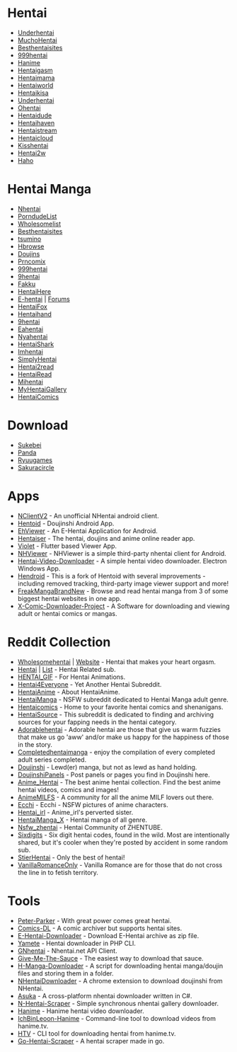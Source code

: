 # Hentai 

* [Underhentai](https://www.underhentai.net/)
* [MuchoHentai](https://MuchoHentai.com)
* [Besthentaisites](https://besthentaisites.github.io/)
* [999hentai](https://999hentai.com/hentai-anime)
* [Hanime](https://Hanime.tv)
* [Hentaigasm](https://hentaigasm.com)
* [Hentaimama](https://hentaimama.com/)
* [Hentaiworld](https://hentaiworld.tv/)
* [Hentaikisa](https://hentaikisa.com)
* [Underhentai](https://underhentai.net)
* [Ohentai](https://ohentai.org)
* [Hentaidude](https://hentaidude.com/)
* [Hentaihaven](https://hentaihaven.red/)
* [Hentaistream](https://hentaistream.moe/)
* [Hentaicloud](https://www.hentaicloud.com/)
* [Kisshentai](https://kisshentai.net/)
* [Hentai2w](https://hentai2w.com/)
* [Haho](https://haho.moe/)

# Hentai Manga

* [Nhentai](https://nhentai.net)
* [PorndudeList](https://theporndude.com/hentai-manga-sites)
* [Wholesomelist](https://wholesomelist.com/)
* [Besthentaisites](https://besthentaisites.github.io/)
* [tsumino](https://tsumino.com)
* [Hbrowse](https://hbrowse.com/)
* [Doujins](https://doujins.com/)
* [Prncomix](https://prncomix.com/)
* [999hentai](https://999hentai.com/hentai-manga)
* [9hentai](https://9hentai.com/)
* [Fakku](https://fakku.net/)
* [HentaiHere](https://hentaihere.com/)
* [E-hentai](https://e-hentai.org/) | [Forums](https://forums.e-hentai.org/index.php)
* [HentaiFox](https://hentaifox.com/)
* [Hentaihand](https://hentaihand.com/en/)
* [9hentai](https://9hentai.to/)
* [Eahentai](https://eahentai.com/)
* [Nyahentai](https://nyahentai.com/)
* [HentaiShark](https://www.hentaishark.com/)
* [Imhentai](https://imhentai.xxx/)
* [SimplyHentai](https://simplyhentai.org/)
* [Hentai2read](https://hentai2read.com/)
* [HentaiRead](https://hentairead.com/)
* [Mihentai](https://mihentai.com/)
* [MyHentaiGallery](https://myhentaigallery.com/)
* [HentaiComics](https://myhentaicomics.com/)

# Download

* [Sukebei](https://sukebei.nyaa.si/)
* [Panda](https://panda.chaika.moe/)
* [Ryuugames](https://ryuugames.com/)
* [Sakuracircle](https://sakuracircle.com/)

# Apps

* [NClientV2](https://github.com/Dar9586/NClientV2) - An unofficial NHentai android client.
* [Hentoid](https://github.com/avluis/Hentoid) - Doujinshi Android App.
* [EhViewer](https://gitlab.com/NekoInverter/EhViewer) - An E-Hentai Application for Android.
* [Hentaiser](https://hentaiser.com) - The hentai, doujins and anime online reader app.
* [Violet](https://github.com/project-violet/violet) - Flutter based Viewer App.
* [NHViewer](https://github.com/ttdyce/NHentai-NHViewer) - NHViewer is a simple third-party nhentai client for Android.
* [Hentai-Video-Downloader](https://github.com/Zebraslive/basic-hentai-video-downloader) - A simple hentai video downloader. Electron Windows App.
* [Hendroid](https://github.com/Nonononoki/Hendroid) - This is a fork of Hentoid with several improvements - including removed tracking, third-party image viewer support and more!
* [FreakMangaBrandNew](https://github.com/Abealkindy/FreakMangaBrandNew) - Browse and read hentai manga from 3 of some biggest hentai websites in one app.
* [X-Comic-Downloader-Project](https://github.com/RealLowMaster/X-Comic-Downloader-Project) - A Software for downloading and viewing adult or hentai comics or mangas.

# Reddit Collection

* [Wholesomehentai](https://www.reddit.com/r/wholesomehentai) | [Website](https://wholesomelist.com/) - Hentai that makes your heart orgasm.
* [Hentai](https://www.reddit.com/r/hentai) | [List](https://reddit.com/r/hentai/w/hentai_subreddits) - Hentai Related sub.
* [HENTAI_GIF](https://www.reddit.com/r/HENTAI_GIF) - For Hentai Animations.
* [Hentai4Everyone](https://www.reddit.com/r/Hentai4Everyone) - Yet Another Hentai Subreddit.
* [HentaiAnime](https://www.reddit.com/r/HentaiAnime) - About HentaiAnime.
* [HentaiManga](https://www.reddit.com/r/HentaiManga) - NSFW subreddit dedicated to Hentai Manga adult genre.
* [Hentaicomics](https://www.reddit.com/r/hentaicomics) - Home to your favorite hentai comics and shenanigans.
* [HentaiSource](https://www.reddit.com/r/HentaiSource) - This subreddit is dedicated to finding and archiving sources for your fapping needs in the hentai category.
* [Adorablehentai](https://www.reddit.com/r/adorablehentai) - Adorable hentai are those that give us warm fuzzies that make us go 'aww' and/or make us happy for the happiness of those in the story.
* [Completedhentaimanga](https://www.reddit.com/r/Completedhentaimanga) - enjoy the compilation of every completed adult series completed.
* [Doujinshi](https://www.reddit.com/r/doujinshi) - Lewd(er) manga, but not as lewd as hand holding.
* [DoujinshiPanels](https://www.reddit.com/r/DoujinshiPanels) - Post panels or pages you find in Doujinshi here.
* [Anime_Hentai](https://www.reddit.com/r/anime_hentai) - The best anime hentai collection. Find the best anime hentai videos, comics and images!
* [AnimeMILFS](https://www.reddit.com/r/AnimeMILFS) - A community for all the anime MILF lovers out there.
* [Ecchi](https://www.reddit.com/r/ecchi) - Ecchi - NSFW pictures of anime characters.
* [Hentai_irl](https://www.reddit.com/r/hentai_irl) - Anime_irl's perverted sister.
* [HentaiManga_X](https://www.reddit.com/r/hentaiManga_X) - Hentai manga of all genre.
* [Nsfw_zhentai](https://www.reddit.com/r/nsfw_zhentai) - Hentai Community of ZHENTUBE.
* [Sixdigits](https://www.reddit.com/r/sixdigits) - Six digit hentai codes, found in the wild. Most are intentionally shared, but it's cooler when they're posted by accident in some random sub.
* [StierHentai](https://www.reddit.com/r/StierHentai) - Only the best of hentai!
* [VanillaRomanceOnly](https://www.reddit.com/r/VanillaRomanceOnly) - Vanilla Romance are for those that do not cross the line in to fetish territory.

# Tools

* [Peter-Parker](https://github.com/ChingChang9/peter-parker) - With great power comes great hentai.
* [Comics-DL](https://github.com/The-Eye-Team/Comics-DL) - A comic archiver but supports hentai sites.
* [E-Hentai-Downloader](https://github.com/ccloli/E-Hentai-Downloader) - Download E-Hentai archive as zip file.
* [Yamete](https://github.com/jaymoulin/yamete) - Hentai downloader in PHP CLI.
* [GNhentai](https://github.com/tdakkota/gnhentai) - Nhentai.net API Client.
* [Give-Me-The-Sauce](https://github.com/on33s4m4/Give-Me-The-Sauce) - The easiest way to download that sauce.
* [H-Manga-Downloader](https://github.com/AmbitionlessFr1end/h-manga-downloader) - A script for downloading hentai manga/doujin files and storing them in a folder.
* [NHentaiDownloader](https://github.com/Xwilarg/NHentaiDownloader) - A chrome extension to download doujinshi from NHentai.
* [Asuka](https://github.com/aikoofujimotoo/asuka) - A cross-platform nhentai downloader written in C#.
* [N-Hentai-Scraper](https://github.com/SoloSynth1/n-hentai-scraper) - Simple synchronous nhentai gallery downloader.
* [Hanime](https://github.com/lilacre/hanime) - Hanime hentai video downloader.
* [IchBinLeoon-Hanime](https://github.com/IchBinLeoon/hanime) - Command-line tool to download videos from hanime.tv.
* [HTV](https://github.com/rxqv/htv) - CLI tool for downloading hentai from hanime.tv.
* [Go-Hentai-Scraper](https://github.com/gan-of-culture/go-hentai-scraper) - A hentai scraper made in go.
